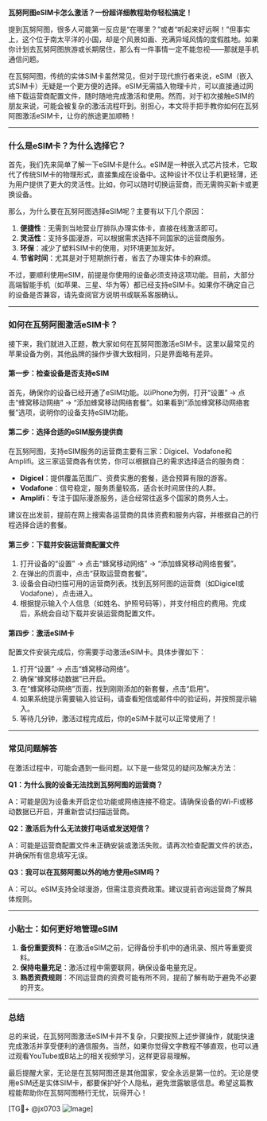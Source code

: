 **瓦努阿图eSIM卡怎么激活？一份超详细教程助你轻松搞定！**

提到瓦努阿图，很多人可能第一反应是“在哪里？”或者“听起来好远啊！”但事实上，这个位于南太平洋的小国，却是个风景如画、充满异域风情的度假胜地。如果你计划去瓦努阿图旅游或长期居住，那么有一件事情一定不能忽视——那就是手机通信问题。

在瓦努阿图，传统的实体SIM卡虽然常见，但对于现代旅行者来说，eSIM（嵌入式SIM卡）无疑是一个更方便的选择。eSIM无需插入物理卡片，可以直接通过网络下载运营商配置文件，随时随地完成激活和使用。然而，对于初次接触eSIM的朋友来说，可能会被复杂的激活流程吓到。别担心，本文将手把手教你如何在瓦努阿图激活eSIM卡，让你的旅途更加顺畅！

---

### 什么是eSIM卡？为什么选择它？

首先，我们先来简单了解一下eSIM卡是什么。eSIM是一种嵌入式芯片技术，它取代了传统SIM卡的物理形式，直接集成在设备中。这种设计不仅让手机更轻薄，还为用户提供了更大的灵活性。比如，你可以随时切换运营商，而无需购买新卡或更换设备。

那么，为什么要在瓦努阿图选择eSIM呢？主要有以下几个原因：

1. **便捷性**：无需到当地营业厅排队办理实体卡，直接在线激活即可。
2. **灵活性**：支持多国漫游，可以根据需求选择不同国家的运营商服务。
3. **环保**：减少了塑料SIM卡的使用，对环境更加友好。
4. **节省时间**：尤其是对于短期旅行者，省去了办理实体卡的麻烦。

不过，要顺利使用eSIM，前提是你使用的设备必须支持这项功能。目前，大部分高端智能手机（如苹果、三星、华为等）都已经支持eSIM卡。如果你不确定自己的设备是否兼容，请先查阅官方说明书或联系客服确认。

---

### 如何在瓦努阿图激活eSIM卡？

接下来，我们就进入正题，教大家如何在瓦努阿图激活eSIM卡。这里以最常见的苹果设备为例，其他品牌的操作步骤大致相同，只是界面略有差异。

#### 第一步：检查设备是否支持eSIM

首先，确保你的设备已经开通了eSIM功能。以iPhone为例，打开“设置” → 点击“蜂窝移动网络” → “添加蜂窝移动网络套餐”。如果看到“添加蜂窝移动网络套餐”选项，说明你的设备支持eSIM功能。

#### 第二步：选择合适的eSIM服务提供商

在瓦努阿图，支持eSIM服务的运营商主要有三家：Digicel、Vodafone和Amplifi。这三家运营商各有优势，你可以根据自己的需求选择适合的服务商：

- **Digicel**：提供覆盖范围广、资费实惠的套餐，适合预算有限的游客。
- **Vodafone**：信号稳定，服务质量较高，适合长时间居住的人群。
- **Amplifi**：专注于国际漫游服务，适合经常往返多个国家的商务人士。

建议在出发前，提前在网上搜索各运营商的具体资费和服务内容，并根据自己的行程选择合适的套餐。

#### 第三步：下载并安装运营商配置文件

1. 打开设备的“设置” → 点击“蜂窝移动网络” → “添加蜂窝移动网络套餐”。
2. 在弹出的页面中，点击“获取运营商套餐”。
3. 设备会自动扫描可用的运营商列表。找到瓦努阿图的运营商（如Digicel或Vodafone），点击进入。
4. 根据提示输入个人信息（如姓名、护照号码等），并支付相应的费用。完成后，系统会自动下载并安装运营商配置文件。

#### 第四步：激活eSIM卡

配置文件安装完成后，你需要手动激活eSIM卡。具体步骤如下：

1. 打开“设置” → 点击“蜂窝移动网络”。
2. 确保“蜂窝移动数据”已开启。
3. 在“蜂窝移动网络”页面，找到刚刚添加的新套餐，点击“启用”。
4. 如果系统提示需要输入验证码，请查看短信或邮件中的验证码，并按照提示输入。
5. 等待几分钟，激活过程完成后，你的eSIM卡就可以正常使用了！

---

### 常见问题解答

在激活过程中，可能会遇到一些问题。以下是一些常见的疑问及解决方法：

**Q1：为什么我的设备无法找到瓦努阿图的运营商？**

A：可能是因为设备未开启定位功能或网络连接不稳定。请确保设备的Wi-Fi或移动数据已开启，并重新尝试扫描运营商。

**Q2：激活后为什么无法拨打电话或发送短信？**

A：可能是运营商配置文件未正确安装或激活失败。请再次检查配置文件的状态，并确保所有信息填写无误。

**Q3：我可以在瓦努阿图以外的地方使用eSIM吗？**

A：可以。eSIM支持全球漫游，但需注意资费政策。建议提前咨询运营商了解具体规则。

---

### 小贴士：如何更好地管理eSIM

1. **备份重要资料**：在激活eSIM之前，记得备份手机中的通讯录、照片等重要资料。
2. **保持电量充足**：激活过程中需要联网，确保设备电量充足。
3. **熟悉资费规则**：不同运营商的资费可能有所不同，提前了解有助于避免不必要的开支。

---

### 总结

总的来说，在瓦努阿图激活eSIM卡并不复杂，只要按照上述步骤操作，就能快速完成激活并享受便利的通信服务。当然，如果你觉得文字教程不够直观，也可以通过观看YouTube或B站上的相关视频学习，这样更容易理解。

最后提醒大家，无论是在瓦努阿图还是其他国家，安全永远是第一位的。无论是使用eSIM还是实体SIM卡，都要保护好个人隐私，避免泄露敏感信息。希望这篇教程能帮助你在瓦努阿图畅行无忧，玩得开心！

[TG💪+ @jx0703 ![Image](https://github.com/user-attachments/assets/dbca1d08-cadb-493c-b0ec-ad6f7a83f270)]
